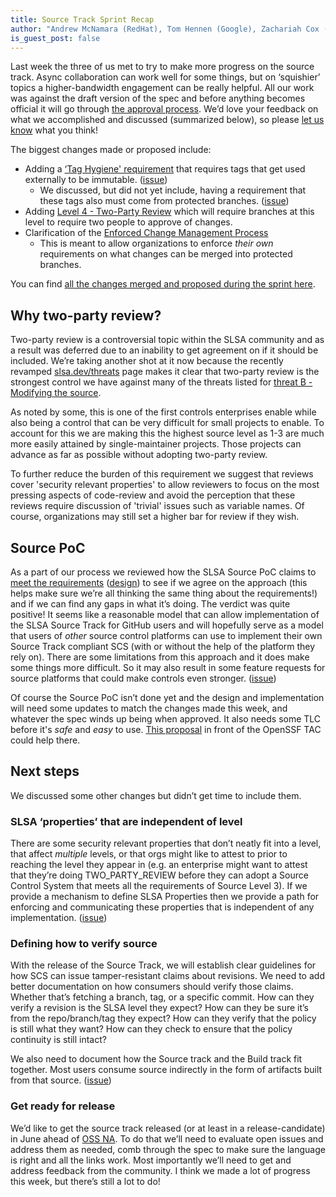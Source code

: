 ```yaml
---
title: Source Track Sprint Recap
author: "Andrew McNamara (RedHat), Tom Hennen (Google), Zachariah Cox (GitHub)"
is_guest_post: false
---
```


Last week the three of us met to try to make more progress on the source track.  Async collaboration can work well for some things, but on ‘squishier’ topics a higher-bandwidth engagement can be really helpful.  All our work was against the draft version of the spec and before anything becomes official it will go through [the approval process](https://github.com/slsa-framework/governance/blob/main/5._Governance.md#4-specification-development-process).  We’d love your feedback on what we accomplished and discussed (summarized below), so please [let us know](/community#:~:text=welcome%20your%20contributions.-,How%20to%20contribute,-For%20questions%2C%20suggestions) what you think!

The biggest changes made or proposed include:

-   Adding a [‘Tag Hygiene' requirement](/spec/draft/source-requirements#:~:text=%E2%9C%93-,Tag%20Hygiene,-If%20the%20SCS) that requires tags that get used externally to be immutable. ([issue](https://github.com/slsa-framework/slsa/issues/1296))
    -   We discussed, but did not yet include, having a requirement that these tags also must come from protected branches. ([issue](https://github.com/slsa-framework/slsa/issues/1353))
-   Adding [Level 4 - Two-Party Review](https://github.com/slsa-framework/slsa/pull/1350) which will require branches at this level to require two people to approve of changes.
-   Clarification of the [Enforced Change Management Process](/spec/draft/source-requirements#source-control-system:~:text=Enforced%20change%20management%20process)
    -   This is meant to allow organizations to enforce _their own_ requirements on what changes can be merged into protected branches.

You can find [all the changes merged and proposed during the sprint here](https://github.com/slsa-framework/slsa/pulls?q=is%3Apr+label%3Asource-track+updated%3A2025-04-24+updated%3A2025-04-23+updated%3A2025-04-25+).

## Why two-party review?

Two-party review is a controversial topic within the SLSA community and as a result was deferred due to an inability to get agreement on if it should be included.  We’re taking another shot at it now because the recently revamped [slsa.dev/threats](/threats) page makes it clear that two-party review is the strongest control we have against many of the threats listed for [threat B - Modifying the source](/spec/v1.1/threats#:~:text=(B)%20Modifying%20the%20source,-An%20adversary%20without).

As noted by some, this is one of the first controls enterprises enable while also being a control that can be very difficult for small projects to enable. To account for this we are making this the highest source level as 1-3 are much more easily attained by single-maintainer projects. Those projects can advance as far as possible without adopting two-party review.

To further reduce the burden of this requirement we suggest that reviews cover 'security relevant properties' to allow reviewers to focus on the most pressing aspects of code-review and avoid the perception that these reviews require discussion of 'trivial' issues such as variable names. Of course, organizations may still set a higher bar for review if they wish.

## Source PoC

As a part of our process we reviewed how the SLSA Source PoC claims to [meet the requirements](https://github.com/slsa-framework/slsa-source-poc/blob/main/REQUIREMENTS_MAPPING.md) ([design](https://github.com/slsa-framework/slsa-source-poc/blob/main/DESIGN.md)) to see if we agree on the approach (this helps make sure we’re all thinking the same thing about the requirements!) and if we can find any gaps in what it’s doing.  The verdict was quite positive!  It seems like a reasonable model that can allow implementation of the SLSA Source Track for GitHub users and will hopefully serve as a model that users of _other_ source control platforms can use to implement their own Source Track compliant SCS (with or without the help of the platform they rely on).  There are some limitations from this approach and it does make some things more difficult.  So it may also result in some feature requests for source platforms that could make controls even stronger. ([issue](https://github.com/slsa-framework/slsa-source-poc/issues/138))

Of course the Source PoC isn’t done yet and the design and implementation will need some updates to match the changes made this week, and whatever the spec winds up being when approved.  It also needs some TLC before it's _safe_ and _easy_ to use.  [This proposal](https://github.com/ossf/tac/issues/474) in front of the OpenSSF TAC could help there.

## Next steps

We discussed some other changes but didn’t get time to include them.

### SLSA ‘properties’ that are independent of level

There are some security relevant properties that don’t neatly fit into a level, that affect _multiple_ levels, or that orgs might like to attest to prior to reaching the level they appear in (e.g. an enterprise might want to attest that they’re doing TWO_PARTY_REVIEW before they can adopt a Source Control System that meets all the requirements of Source Level 3).  If we provide a mechanism to define SLSA Properties then we provide a path for enforcing and communicating these properties that is independent of any implementation.  ([issue](https://github.com/slsa-framework/slsa/issues/1355))

### Defining how to verify source

With the release of the Source Track, we will establish clear guidelines for how SCS can issue tamper-resistant claims about revisions.
We need to add better documentation on how consumers should verify those claims.  Whether that’s fetching a branch, tag, or a specific commit.  How can they verify a revision is the SLSA level they expect?  How can they be sure it’s from the repo/branch/tag they expect? How can they verify that the policy is still what they want? How can they check to ensure that the policy continuity is still intact?

We also need to document how the Source track and the Build track fit together.  Most users consume source indirectly in the form of artifacts built from that source.  ([issue](https://github.com/slsa-framework/slsa/issues/1356))

### Get ready for release

We’d like to get the source track released (or at least in a release-candidate) in June ahead of [OSS NA](https://events.linuxfoundation.org/open-source-summit-north-america/).  To do that we’ll need to evaluate open issues and address them as needed, comb through the spec to make sure the language is right and all the links work.  Most importantly we’ll need to get and address feedback from the community.  I think we made a lot of progress this week, but there’s still a lot to do!
